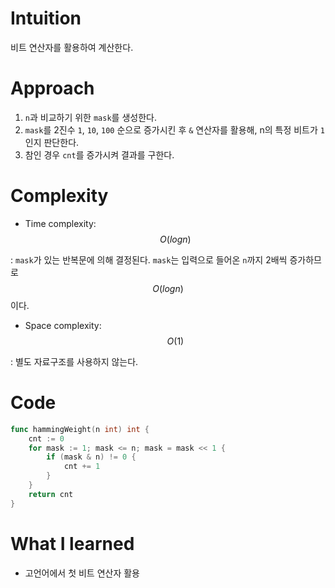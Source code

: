 # Intuition
비트 연산자를 활용하여 계산한다.
# Approach
1. `n`과 비교하기 위한 `mask`를 생성한다.
2. `mask`를 2진수 `1`, `10`, `100` 순으로 증가시킨 후  `&` 연산자를 활용해,  n의 특정 비트가 `1`인지 판단한다.
3. 참인 경우 `cnt`를 증가시켜 결과를 구한다.

# Complexity
- Time complexity: $$O(logn)$$
<!-- Add your time complexity here, e.g. $$O(n)$$ -->
: `mask`가 있는 반복문에 의해 결정된다. `mask`는 입력으로 들어온 `n`까지 2배씩 증가하므로 $$O(logn)$$이다.
- Space complexity: $$O(1)$$
<!-- Add your space complexity here, e.g. $$O(n)$$ -->
: 별도 자료구조를 사용하지 않는다.
# Code
```go
func hammingWeight(n int) int {
	cnt := 0
	for mask := 1; mask <= n; mask = mask << 1 {
		if (mask & n) != 0 {
			cnt += 1
		}
	}
	return cnt
}
```

# What I learned
- 고언어에서 첫 비트 연산자 활용
